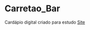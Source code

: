 # Carretao_Bar
 Cardápio digital criado para estudo
<a href="https://trosetti.github.io/Carretao_Bar/">Site</a>
